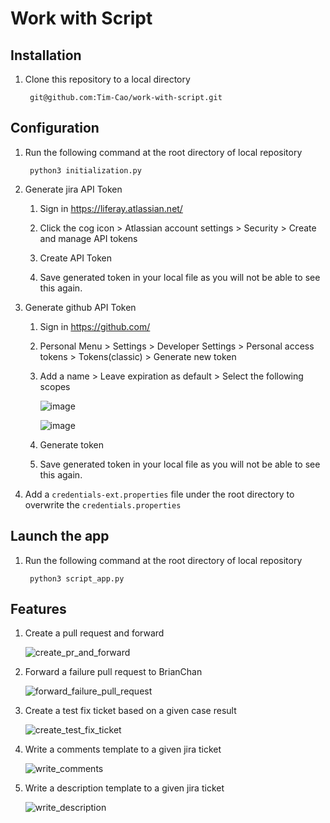 # Work with Script

## Installation

1. Clone this repository to a local directory

		git@github.com:Tim-Cao/work-with-script.git

## Configuration

1. Run the following command at the root directory of local repository

		python3 initialization.py

1. Generate jira API Token

	1. Sign in https://liferay.atlassian.net/

	1. Click the cog icon > Atlassian account settings > Security > Create and manage API tokens

	1. Create API Token

	1. Save generated token in your local file as you will not be able to see this again.

1. Generate github API Token

	1. Sign in https://github.com/

	1. Personal Menu > Settings > Developer Settings > Personal access tokens > Tokens(classic)  > Generate new token

	1. Add a name > Leave expiration as default > Select the following scopes

		![image](https://github.com/Tim-Cao/work-with-script/assets/52661397/3478cd82-4e48-4306-99a1-fab363498b24)

		![image](https://github.com/Tim-Cao/work-with-script/assets/52661397/68c7945c-ef1c-47d6-a8ad-a14d7f5d8922)

	1. Generate token

	1. Save generated token in your local file as you will not be able to see this again.

 1. Add a `credentials-ext.properties` file under the root directory to overwrite the `credentials.properties`

## Launch the app

1. Run the following command at the root directory of local repository

		python3 script_app.py

## Features

1. Create a pull request and forward

	![create_pr_and_forward](https://github.com/Tim-Cao/work-with-script/assets/52661397/6abf61fc-5182-4079-97cd-d4f2aa8d3f98)

1. Forward a failure pull request to BrianChan

	![forward_failure_pull_request](https://github.com/Tim-Cao/work-with-script/assets/52661397/c8228c98-5480-4ed0-9cac-f8842a5350a7)

1. Create a test fix ticket based on a given case result

	![create_test_fix_ticket](https://github.com/Tim-Cao/work-with-script/assets/52661397/6bd5dba6-5dc4-4003-80a9-8bf29ab3a9e3)

1. Write a comments template to a given jira ticket

	![write_comments](https://github.com/Tim-Cao/work-with-script/assets/52661397/64b6ef06-9967-4ac6-8b58-290c7af7f97b)

1. Write a description template to a given jira ticket

	![write_description](https://github.com/Tim-Cao/work-with-script/assets/52661397/714b4812-fdb2-4f61-9aeb-b7c024ea996b)